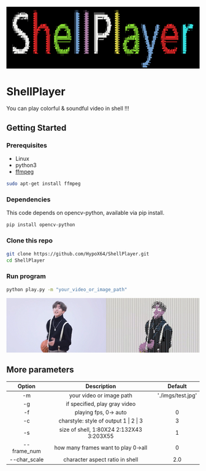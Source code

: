 ![image](./imgs/logo_char.png)
# ShellPlayer

You can play colorful & soundful video in shell !!!<br>

## Getting Started
### Prerequisites
* Linux
* python3
* [ffmpeg](http://ffmpeg.org/)
```bash
sudo apt-get install ffmpeg
```
### Dependencies
This code depends on opencv-python, available via pip install.
```bash
pip install opencv-python
```
### Clone this repo
```bash
git clone https://github.com/HypoX64/ShellPlayer.git
cd ShellPlayer
```
### Run program
```bash
python play.py -m "your_video_or_image_path"
```
![image](./imgs/kun.gif)<br>
## More parameters

|    Option    |        Description         |                 Default                 |
| :----------: | :------------------------: | :-------------------------------------: |
|  -m | your video or image path |                    './imgs/test.jpg'                    |
| -g | if specified, play gray video |  |
|    -f    |    playing fps, 0-> auto    |            0 |
| -c | charstyle: style of output    1 \| 2 \| 3 | 3 |
| -s | size of shell, 1:80X24  2:132X43  3:203X55 |                 1          |
|    --frame_num    |    how many frames want to play   0->all    |                 0                  |
| --char_scale | character aspect ratio in shell | 2.0 |

